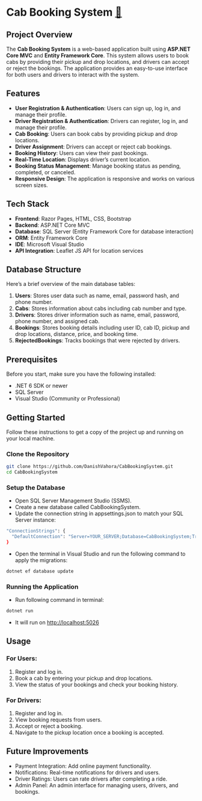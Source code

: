 # Cab Booking System  [🎥](https://drive.google.com/file/d/1AbQkwSvbSVTchpWJRIfwrH6tQ2HTL2fQ/view)


## Project Overview

The **Cab Booking System** is a web-based application built using **ASP.NET Core MVC** and **Entity Framework Core**. This system allows users to book cabs by providing their pickup and drop locations, and drivers can accept or reject the bookings. The application provides an easy-to-use interface for both users and drivers to interact with the system.

## Features

- **User Registration & Authentication**: Users can sign up, log in, and manage their profile.
- **Driver Registration & Authentication**: Drivers can register, log in, and manage their profile.
- **Cab Booking**: Users can book cabs by providing pickup and drop locations.
- **Driver Assignment**: Drivers can accept or reject cab bookings.
- **Booking History**: Users can view their past bookings.
- **Real-Time Location**: Displays driver’s current location.
- **Booking Status Management**: Manage booking status as pending, completed, or canceled.
- **Responsive Design**: The application is responsive and works on various screen sizes.

## Tech Stack

- **Frontend**: Razor Pages, HTML, CSS, Bootstrap
- **Backend**: ASP.NET Core MVC
- **Database**: SQL Server (Entity Framework Core for database interaction)
- **ORM**: Entity Framework Core
- **IDE**: Microsoft Visual Studio 
- **API Integration**: Leaflet JS API for location services

## Database Structure

Here’s a brief overview of the main database tables:

1. **Users**: Stores user data such as name, email, password hash, and phone number.
2. **Cabs**: Stores information about cabs including cab number and type.
3. **Drivers**: Stores driver information such as name, email, password, phone number, and assigned cab.
4. **Bookings**: Stores booking details including user ID, cab ID, pickup and drop locations, distance, price, and booking time.
5. **RejectedBookings**: Tracks bookings that were rejected by drivers.

## Prerequisites

Before you start, make sure you have the following installed:

- .NET 6 SDK or newer
- SQL Server
- Visual Studio (Community or Professional)

## Getting Started

Follow these instructions to get a copy of the project up and running on your local machine.

### Clone the Repository

```bash
git clone https://github.com/DanishVahora/CabBookingSystem.git
cd CabBookingSystem
```

### Setup the Database

- Open SQL Server Management Studio (SSMS).
- Create a new database called CabBookingSystem.
- Update the connection string in appsettings.json to match your SQL Server instance:

```bash
"ConnectionStrings": {
  "DefaultConnection": "Server=YOUR_SERVER;Database=CabBookingSystem;Trusted_Connection=True;MultipleActiveResultSets=true"
}
```

- Open the terminal in Visual Studio and run the following command to apply the migrations:

```bash
dotnet ef database update
```

### Running the Application

- Run following command in terminal:

```bash
dotnet run
```
- It will run on [http://localhost:5026](http://localhost:5026)


## Usage

### For Users:
1. Register and log in.
2. Book a cab by entering your pickup and drop locations.
3. View the status of your bookings and check your booking history.

### For Drivers:
1. Register and log in.
2. View booking requests from users.
3. Accept or reject a booking.
4. Navigate to the pickup location once a booking is accepted.


## Future Improvements

- Payment Integration: Add online payment functionality.
- Notifications: Real-time notifications for drivers and users.
- Driver Ratings: Users can rate drivers after completing a ride.
- Admin Panel: An admin interface for managing users, drivers, and bookings.


